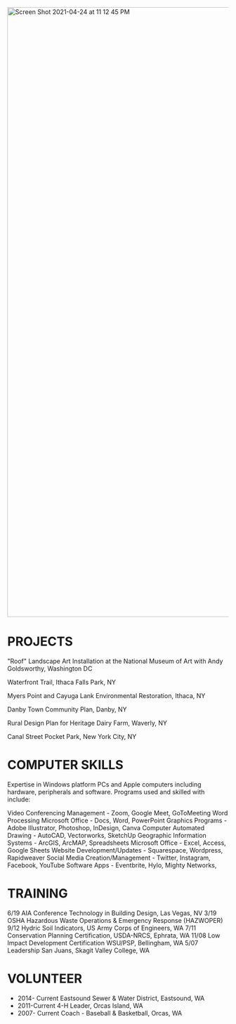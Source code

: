 <img width="1389" alt="Screen Shot 2021-04-24 at 11 12 45 PM" src="https://user-images.githubusercontent.com/9938561/115982857-eb638000-a552-11eb-9bc5-78946cf44c9c.png">



# PROJECTS


"Roof" Landscape Art Installation at the National Museum of Art with Andy Goldsworthy, Washington DC

Waterfront Trail, Ithaca Falls Park, NY

Myers Point and Cayuga Lank Environmental Restoration, Ithaca, NY

Danby Town Community Plan, Danby, NY

Rural Design Plan for Heritage Dairy Farm, Waverly, NY

Canal Street Pocket Park, New York City, NY


# COMPUTER SKILLS

Expertise in Windows platform PCs and Apple computers including hardware, peripherals and software. 
Programs used and skilled with include:

Video Conferencing Management - Zoom, Google Meet, GoToMeeting
Word Processing Microsoft Office - Docs, Word, PowerPoint
Graphics Programs - Adobe Illustrator, Photoshop, InDesign, Canva 
Computer Automated Drawing - AutoCAD, Vectorworks, SketchUp
Geographic Information Systems - ArcGIS, ArcMAP, 
Spreadsheets Microsoft Office - Excel, Access, Google Sheets
Website Development/Updates - Squarespace, Wordpress, Rapidweaver
Social Media Creation/Management - Twitter, Instagram, Facebook, YouTube
Software Apps - Eventbrite, Hylo, Mighty Networks, 

# TRAINING
6/19	AIA Conference Technology in Building Design, Las Vegas, NV
3/19	OSHA Hazardous Waste Operations & Emergency Response (HAZWOPER) 
9/12 	Hydric Soil Indicators, US Army Corps of Engineers, WA
7/11 	Conservation Planning Certification, USDA-NRCS, Ephrata, WA
11/08 	Low Impact Development Certification WSU/PSP, Bellingham, WA
5/07 	Leadership San Juans, Skagit Valley College, WA

# VOLUNTEER
+ 2014- Current   Eastsound Sewer & Water District, Eastsound, WA
+ 2011-Current 		4-H Leader, Orcas Island, WA 
+ 2007- Current 	Coach - Baseball & Basketball, Orcas, WA


